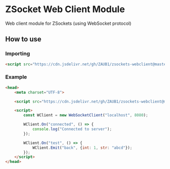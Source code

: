 # ZSocket Web Client Module
Web client module for ZSockets (using WebSocket protocol)

## How to use
### Importing
```html
<script src="https://cdn.jsdelivr.net/gh/ZAUB1/zsockets-webclient@master/socket.js"></script>
```

### Example
```html
<head>
    <meta charset="UTF-8">

    <script src="https://cdn.jsdelivr.net/gh/ZAUB1/zsockets-webclient@master/socket.js"></script>

    <script>
        const WClient = new WebSocketClient("localhost", 8080);

        WClient.On("connected", () => {
            console.log("Connected to server");
        });

        WClient.On("test", () => {
            WClient.Emit("back", {int: 1, str: "abcd"});
        });
    </script>
</head>
```
